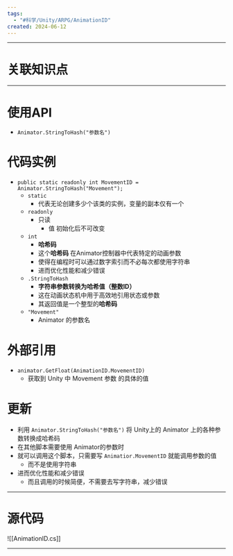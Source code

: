 ```yaml
---
tags:
  - "#科学/Unity/ARPG/AnimationID"
created: 2024-06-12
---
```


---
# 关联知识点



---
# 使用API

- `Animator.StringToHash("参数名")`
# 代码实例

- `public static readonly int MovementID = Animator.StringToHash("Movement");`
	- `static`
		- 代表无论创建多少个该类的实例，变量的副本仅有一个
	- `readonly`
		- 只读
			- 值 初始化后不可改变
	- `int`
		- **哈希码** 
		- 这个**哈希码** 在Animator控制器中代表特定的动画参数
		- 使得在编程时可以通过数字索引而不必每次都使用字符串
		- 进而优化性能和减少错误
	- `.StringToHash`
		- **字符串参数转换为哈希值（整数ID）**
		- 这在动画状态机中用于高效地引用状态或参数
		- 其返回值是一个整型的**哈希码**
	- `"Movement"`
		- Animator 的参数名
# 外部引用

- `animator.GetFloat(AnimationID.MovementID)`
	- 获取到 Unity 中 Movement 参数 的具体的值
# 更新

- 利用 `Animator.StringToHash("参数名")` 将 Unity上的 Animator 上的各种参数转换成哈希码
- 在其他脚本需要使用 Animator的参数时
- 就可以调用这个脚本，只需要写 `Animatior.MovementID` 就能调用参数的值
	- 而不是使用字符串
- 进而优化性能和减少错误
	- 而且调用的时候简便，不需要去写字符串，减少错误

---
# 源代码

![[AnimationID.cs]]

---